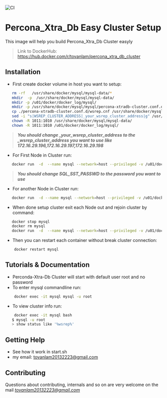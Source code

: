![CI](https://github.com/lamto20132223/docker_mysql_pcx_easy_cluster_setup/workflows/CI/badge.svg)
# Percona_Xtra_Db Easy Cluster Setup


This image will help you build Percona_Xtra_Db Cluster easyly

> Link to DockerHub: https://hub.docker.com/r/tovanlam/percona_xtra_db_cluster


## Installation

 * First create docker volume in host you want to setup: 
 ```bash
	rm -rf   /usr/share/docker/mysql/mysql-data/*
	mkdir  -p  /usr/share/docker/mysql/mysql-data/
	mkdir -p /u01/docker/docker_log/mysql/
	mkdir -p /usr/share/docker/mysql/mysql/percona-xtradb-cluster.conf.d
	cp ./percona-xtradb-cluster.conf.d/wsrep.cnf /usr/share/docker/mysql/mysql/percona-xtradb-cluster.conf.d/
	sed -i "s|WSREP_CLUSTER_ADDRESS|_your_wsrep_cluster_address|g" /usr/share/docker/mysql/mysql/percona-xtradb-cluster.conf.d/wsrep.cnf
	chown -R 1011:1010 /usr/share/docker/mysql/mysql-data/
	chown -R 1011:1010 /u01/docker/docker_log/mysql/
```
> ***You should change _your_wsrep_cluster_address to the  _wsrep_cluster_address you want to use like 172.16.29.196,172.16.29.197,172.16.29.198***
 * For First Node in Cluster run:
 ```bash
	docker run  -d  --name mysql --network=host --privileged -v /u01/docker/docker_log/mysql:/var/log/      -v /usr/share/docker/:/usr/share/docker/    -u mysql -e PXC_START='BOOTSTRAP'   -e SQL_SST_USER="sstuser" -e SQL_SST_PASSWD="fPWOWrsMGLaBaP74iK57XoOyJy8aAEew"  tovanlam/percona_xtra_db_cluster
```
> ***You should change SQL_SST_PASSWD to the password you want to use***

 * For another Node in Cluster run:
 ```bash
	docker run  -d --name mysql --network=host --privileged -v /u01/docker/docker_log/mysql:/var/log/    -v /usr/share/docker/:/usr/share/docker/    -u mysql -e PXC_START='INIT_MYSQL_CLUSTER'   -e SQL_SST_USER="sstuser" -e SQL_SST_PASSWD="fPWOWrsMGLaBaP74iK57XoOyJy8aAEew"  tovanlam/percona_xtra_db_cluster
```
 * When done setup cluster exit each Node out and rejoin cluster by command:
 ```bash
	docker stop mysql
	docker rm mysql
	docker run  -d  --name mysql --network=host --privileged -v /u01/docker/docker_log/mysql:/var/log/  -v /usr/share/docker/mysql/mysql-data/:/var/lib/mysql:shared     -v /usr/share/docker/:/usr/share/docker/    -u mysql -e PXC_START='START_MYSQL'   -e SQL_SST_USER="sstuser" -e SQL_SST_PASSWD="fPWOWrsMGLaBaP74iK57XoOyJy8aAEew"  tovanlam/percona_xtra_db_cluster
 ```
  * Then you can restart each container without break cluster connection:
```bash
    docker restart mysql 
 ```
## Tutorials & Documentation
* Perconda-Xtra-Db Cluster will start with default user root and no password
*  To enter mysql commandline run:
```bash
	docker exec -it mysql mysql -u root 
```
* To view cluster info run:
 ```bash
	 docker exec -it mysql bash
 	$ mysql -u root 
 	> show status like '%wsrep%'
 ```
 

## Getting Help
 * See how it work in start.sh
 *  my email: tovanlam20132223@gmail.com


## Contributing

Questions about contributing, internals and so on are very welcome on the mail *tovanlam20132223@gmail.com*



